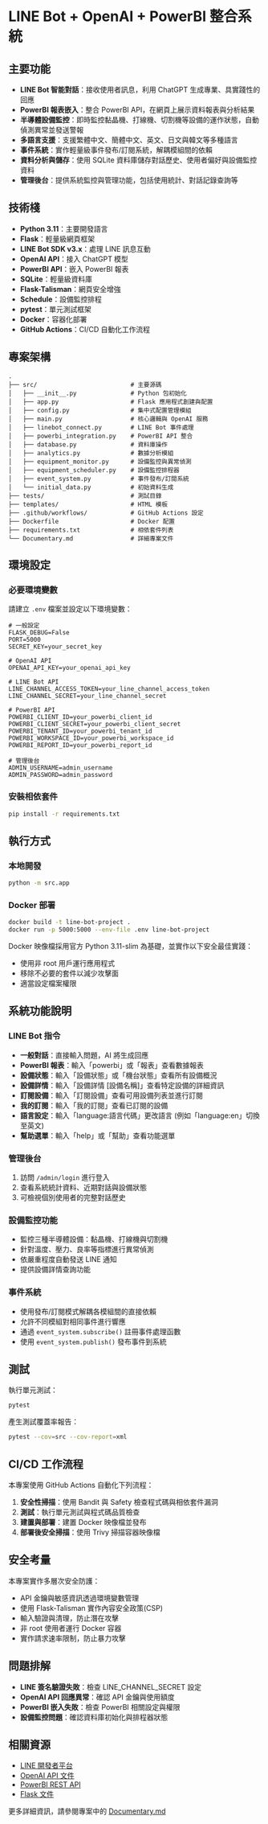 # LINE Bot + OpenAI + PowerBI 整合系統

## 主要功能

- **LINE Bot 智能對話**：接收使用者訊息，利用 ChatGPT 生成專業、具實踐性的回應
- **PowerBI 報表嵌入**：整合 PowerBI API，在網頁上展示資料報表與分析結果
- **半導體設備監控**：即時監控黏晶機、打線機、切割機等設備的運作狀態，自動偵測異常並發送警報
- **多語言支援**：支援繁體中文、簡體中文、英文、日文與韓文等多種語言
- **事件系統**：實作輕量級事件發布/訂閱系統，解耦模組間的依賴
- **資料分析與儲存**：使用 SQLite 資料庫儲存對話歷史、使用者偏好與設備監控資料
- **管理後台**：提供系統監控與管理功能，包括使用統計、對話記錄查詢等

## 技術棧

- **Python 3.11**：主要開發語言
- **Flask**：輕量級網頁框架
- **LINE Bot SDK v3.x**：處理 LINE 訊息互動
- **OpenAI API**：接入 ChatGPT 模型
- **PowerBI API**：嵌入 PowerBI 報表
- **SQLite**：輕量級資料庫
- **Flask-Talisman**：網頁安全增強
- **Schedule**：設備監控排程
- **pytest**：單元測試框架
- **Docker**：容器化部署
- **GitHub Actions**：CI/CD 自動化工作流程

## 專案架構

```
.
├── src/                          # 主要源碼
│   ├── __init__.py               # Python 包初始化
│   ├── app.py                    # Flask 應用程式創建與配置
│   ├── config.py                 # 集中式配置管理模組
│   ├── main.py                   # 核心邏輯與 OpenAI 服務
│   ├── linebot_connect.py        # LINE Bot 事件處理
│   ├── powerbi_integration.py    # PowerBI API 整合
│   ├── database.py               # 資料庫操作
│   ├── analytics.py              # 數據分析模組
│   ├── equipment_monitor.py      # 設備監控與異常偵測
│   ├── equipment_scheduler.py    # 設備監控排程器
│   ├── event_system.py           # 事件發布/訂閱系統
│   └── initial_data.py           # 初始資料生成
├── tests/                        # 測試目錄
├── templates/                    # HTML 模板
├── .github/workflows/            # GitHub Actions 設定
├── Dockerfile                    # Docker 配置
├── requirements.txt              # 相依套件列表
└── Documentary.md                # 詳細專案文件
```

## 環境設定

### 必要環境變數

請建立 `.env` 檔案並設定以下環境變數：

```
# 一般設定
FLASK_DEBUG=False
PORT=5000
SECRET_KEY=your_secret_key

# OpenAI API
OPENAI_API_KEY=your_openai_api_key

# LINE Bot API
LINE_CHANNEL_ACCESS_TOKEN=your_line_channel_access_token
LINE_CHANNEL_SECRET=your_line_channel_secret

# PowerBI API
POWERBI_CLIENT_ID=your_powerbi_client_id
POWERBI_CLIENT_SECRET=your_powerbi_client_secret
POWERBI_TENANT_ID=your_powerbi_tenant_id
POWERBI_WORKSPACE_ID=your_powerbi_workspace_id
POWERBI_REPORT_ID=your_powerbi_report_id

# 管理後台
ADMIN_USERNAME=admin_username
ADMIN_PASSWORD=admin_password
```

### 安裝相依套件

```bash
pip install -r requirements.txt
```

## 執行方式

### 本地開發

```bash
python -m src.app
```

### Docker 部署

```bash
docker build -t line-bot-project .
docker run -p 5000:5000 --env-file .env line-bot-project
```

Docker 映像檔採用官方 Python 3.11-slim 為基礎，並實作以下安全最佳實踐：
- 使用非 root 用戶運行應用程式
- 移除不必要的套件以減少攻擊面
- 適當設定檔案權限

## 系統功能說明

### LINE Bot 指令

- **一般對話**：直接輸入問題，AI 將生成回應
- **PowerBI 報表**：輸入「powerbi」或「報表」查看數據報表
- **設備狀態**：輸入「設備狀態」或「機台狀態」查看所有設備概況
- **設備詳情**：輸入「設備詳情 [設備名稱]」查看特定設備的詳細資訊
- **訂閱設備**：輸入「訂閱設備」查看可用設備列表並進行訂閱
- **我的訂閱**：輸入「我的訂閱」查看已訂閱的設備
- **語言設定**：輸入「language:語言代碼」更改語言 (例如「language:en」切換至英文)
- **幫助選單**：輸入「help」或「幫助」查看功能選單

### 管理後台

1. 訪問 `/admin/login` 進行登入
2. 查看系統統計資料、近期對話與設備狀態
3. 可檢視個別使用者的完整對話歷史

### 設備監控功能

- 監控三種半導體設備：黏晶機、打線機與切割機
- 針對溫度、壓力、良率等指標進行異常偵測
- 依嚴重程度自動發送 LINE 通知
- 提供設備詳情查詢功能

### 事件系統

- 使用發布/訂閱模式解耦各模組間的直接依賴
- 允許不同模組對相同事件進行響應
- 通過 `event_system.subscribe()` 註冊事件處理函數
- 使用 `event_system.publish()` 發布事件到系統

## 測試

執行單元測試：

```bash
pytest
```

產生測試覆蓋率報告：

```bash
pytest --cov=src --cov-report=xml
```

## CI/CD 工作流程

本專案使用 GitHub Actions 自動化下列流程：

1. **安全性掃描**：使用 Bandit 與 Safety 檢查程式碼與相依套件漏洞
2. **測試**：執行單元測試與程式碼品質檢查
3. **建置與部署**：建置 Docker 映像檔並發布
4. **部署後安全掃描**：使用 Trivy 掃描容器映像檔

## 安全考量

本專案實作多層次安全防護：

- API 金鑰與敏感資訊透過環境變數管理
- 使用 Flask-Talisman 實作內容安全政策(CSP)
- 輸入驗證與清理，防止潛在攻擊
- 非 root 使用者運行 Docker 容器
- 實作請求速率限制，防止暴力攻擊

## 問題排解

- **LINE 簽名驗證失敗**：檢查 LINE_CHANNEL_SECRET 設定
- **OpenAI API 回應異常**：確認 API 金鑰與使用額度
- **PowerBI 嵌入失敗**：檢查 PowerBI 相關設定與權限
- **設備監控問題**：確認資料庫初始化與排程器狀態

## 相關資源

- [LINE 開發者平台](https://developers.line.biz/zh-hant/)
- [OpenAI API 文件](https://platform.openai.com/docs/)
- [PowerBI REST API](https://docs.microsoft.com/zh-tw/power-bi/developer/)
- [Flask 文件](https://flask.palletsprojects.com/)

更多詳細資訊，請參閱專案中的 [Documentary.md](Documentary.md)